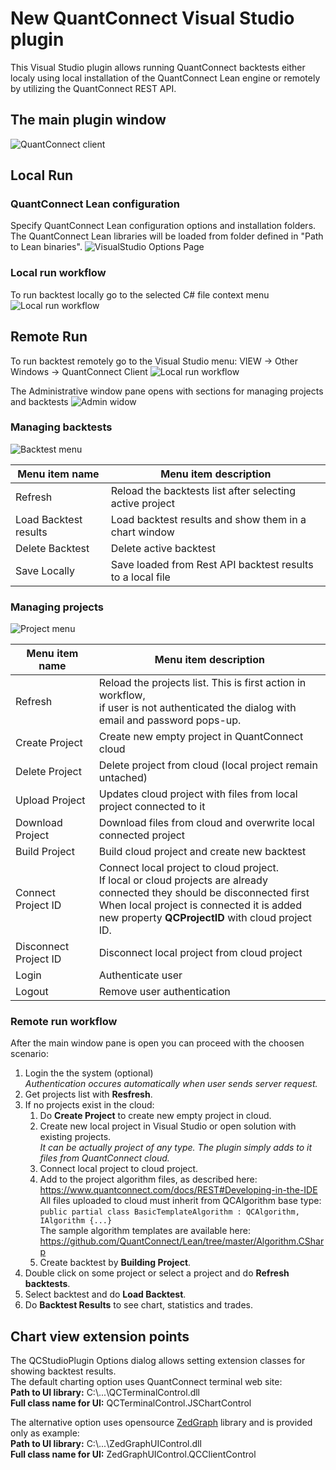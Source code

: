 New QuantConnect Visual Studio plugin
==============

This Visual Studio plugin allows running QuantConnect backtests either localy using local installation of the QuantConnect Lean engine or remotely by utilizing the QuantConnect REST API.  

## The main plugin window
![QuantConnect client](https://github.com/mirik123/QCStudioPlugin/raw/master/QCStudioPlugin/Resources/QCChart2.png "QuantConnect client")

## Local Run
### QuantConnect Lean configuration
Specify QuantConnect Lean configuration options and installation folders.
The QuantConnect Lean libraries will be loaded from folder defined in "Path to Lean binaries".
![VisualStudio Options Page](https://github.com/mirik123/QCStudioPlugin/raw/master/QCStudioPlugin/Resources/optionspage.png "VisualStudio Options Page")

### Local run workflow
To run backtest locally go to the selected C# file context menu<br/>
![Local run workflow](https://github.com/mirik123/QCStudioPlugin/raw/master/QCStudioPlugin/Resources/runlocal.png "Local run workflow")

## Remote Run
To run backtest remotely go to the Visual Studio menu: VIEW -> Other Windows -> QuantConnect Client
![Local run workflow](https://github.com/mirik123/QCStudioPlugin/raw/master/QCStudioPlugin/Resources/runremote.png "Local run workflow")

The Administrative window pane opens with sections for managing projects and backtests
![Admin widow](https://github.com/mirik123/QCStudioPlugin/raw/master/QCStudioPlugin/Resources/adminpane.png "Admin widow")

### Managing backtests
![Backtest menu](https://github.com/mirik123/QCStudioPlugin/raw/master/QCStudioPlugin/Resources/BacktestsMenu.png "Backtest menu")

|Menu item name|Menu item description|
|---|---|
|Refresh|Reload the backtests list after selecting active project|
|Load Backtest results|Load backtest results and show them in a chart window|
|Delete Backtest|Delete active backtest|
|Save Locally|Save loaded from Rest API backtest results to a local file|

### Managing projects
![Project menu](https://github.com/mirik123/QCStudioPlugin/raw/master/QCStudioPlugin/Resources/ProjectsMenu.png "Project menu")

|Menu item name|Menu item description|
|---|---|
|Refresh|Reload the projects list. This is first action in workflow, <br/>if user is not authenticated the dialog with email and password pops-up.|
|Create Project|Create new empty project in QuantConnect cloud|
|Delete Project|Delete project from cloud (local project remain untached)|
|Upload Project|Updates cloud project with files from local project connected to it|
|Download Project|Download files from cloud and overwrite local connected project|
|Build Project|Build cloud project and create new backtest|
|Connect Project ID|Connect local project to cloud project. <br/>If local or cloud projects are already connected they should be disconnected first<br/>When local project is connected it is added new property **QCProjectID** with cloud project ID.|
|Disconnect Project ID|Disconnect local project from cloud project|
|Login|Authenticate user|
|Logout|Remove user authentication|

### Remote run workflow
After the main window pane is open you can proceed with the choosen scenario:
   1. Login the the system (optional) <br/> *Authentication occures automatically when user sends server request.*
   2. Get projects list with **Resfresh**.
   3. If no projects exist in the cloud:
	   1. Do **Create Project** to create new empty project in cloud.
	   2. Create new local project in Visual Studio or open solution with existing projects. <br/> *It can be actually project of any type. The plugin simply adds to it files from QuantConnect cloud.*
	   3. Connect local project to cloud project.
	   4. Add to the project algorithm files, as described here: <br/>
https://www.quantconnect.com/docs/REST#Developing-in-the-IDE <br/>
All files uploaded to cloud must inherit from QCAlgorithm base type: <br/>````public partial class BasicTemplateAlgorithm : QCAlgorithm, IAlgorithm {...} ````<br/>
The sample algorithm templates are available here: https://github.com/QuantConnect/Lean/tree/master/Algorithm.CSharp
	   5. Create backtest by **Building Project**.
   4. Double click on some project or select a project and do **Refresh backtests**.
   5. Select backtest and do **Load Backtest**.
   6. Do **Backtest Results** to see chart, statistics and trades.

## Chart view extension points
The QCStudioPlugin Options dialog allows setting extension classes for showing backtest results.<br/>
The default charting option uses QuantConnect terminal web site:<br/>
**Path to UI library:**   C:\\...\QCTerminalControl.dll<br/>
**Full class name for UI:** QCTerminalControl.JSChartControl<br/>

The alternative option uses opensource [ZedGraph](https://github.com/discomurray/ZedGraph) library and is provided only as example:<br/>
**Path to UI library:**   C:\\...\ZedGraphUIControl.dll<br/>
**Full class name for UI:** ZedGraphUIControl.QCClientControl<br/>
